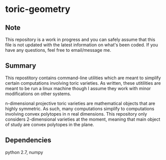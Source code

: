 toric-geometry
==============

Note
-----
This repository is a work in progress and you can safely assume that this
file is not updated with the latest information on what's been coded. If you
have any questions, feel free to email/message me.

Summary
-----
This repostitory contains command-line utilities which are meant to simplify
certain computations involving toric varieties. As written, these utitilities
are meant to be run a linux machine though I assume they work with minor
modifications on other systems.

n-dimensional projective toric varieties are mathematical objects that are
highly symmetric.  As such, many computations simplify to computations
involving convex polytopes in n real dimensions. This repository only considers
2-dimensional varieties at the moment, meaning that main object of study are
convex polytopes in the plane.

Dependencies
-----
python 2.7, numpy
